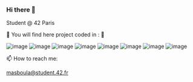 ### Hi there 👋

<!--
**MassiliaB/MassiliaB** is a ✨ _special_ ✨ repository because its `README.md` (this file) appears on your GitHub profile.

Here are some ideas to get you started:

- 🔭 I’m currently working on ...
-  🌱 I’m currently learning ...
- 👯 I’m looking to collaborate on ...
- 🤔 I’m looking for help with ...
- 💬 Ask me about ...
-  ...
- 😄 Pronouns: ...
- ⚡ Fun fact: ...
-->

Student @ 42 Paris

   🌱                     You will find here project coded in :                         🌱

![image](https://img.shields.io/badge/-C-9cf?style=for-the-badge&logo=C&logoColor=white)
![image](https://img.shields.io/badge/-C%2B%2B-blue?style=for-the-badge)
![image](https://img.shields.io/badge/-%20git-lightgrey?style=for-the-badge&logo=git)
![image](https://img.shields.io/badge/Linux-FCC624?style=for-the-badge&logo=linux&logoColor=black)
![image](https://img.shields.io/badge/VIM-%2311AB00.svg?&style=for-the-badge&logo=vim&logoColor=white)
![image](https://img.shields.io/badge/-asm-informational?style=for-the-badge&logo=asm)
![image](https://img.shields.io/badge/-html-orange?style=for-the-badge&logo=html)
![image](https://img.shields.io/badge/-css-blueviolet?style=for-the-badge&logo=css)


📫 How to reach me:

masboula@student.42.fr
